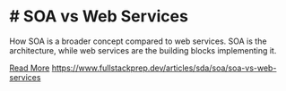 # # SOA vs Web Services

How SOA is a broader concept compared to web services. SOA is the architecture, while web services are the building blocks implementing it.

[Read More](https://www.fullstackprep.dev/articles/sda/soa/soa-vs-web-services) https://www.fullstackprep.dev/articles/sda/soa/soa-vs-web-services